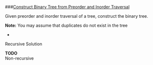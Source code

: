 ###[Construct Binary Tree from Preorder and Inorder Traversal](http://leetcode.com/onlinejudge#question_105)

Given preorder and inorder traversal of a tree, construct the binary tree.

**Note:**
You may assume that duplicates do not exist in the tree

-

Recursive Solution

**TODO**  
Non-recursive